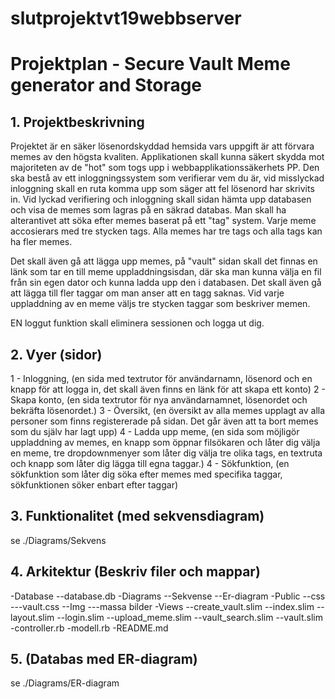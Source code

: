 # slutprojektvt19webbserver

# Projektplan - Secure Vault Meme generator and Storage 

## 1. Projektbeskrivning
Projektet är en säker lösenordskyddad hemsida vars uppgift är att förvara memes av den högsta kvaliten. Applikationen skall kunna säkert skydda mot majoriteten av de "hot" som togs upp i webbapplikationssäkerhets PP. Den ska bestå av ett inloggningssystem som verifierar vem du är, vid misslyckad inloggning skall en ruta komma upp som säger att fel lösenord har skrivits in. Vid lyckad verifiering och inloggning skall sidan hämta upp databasen och visa de memes som lagras på en säkrad databas. Man skall ha alterantivet att söka efter memes baserat på ett "tag" system. Varje meme accosierars med tre stycken tags. Alla memes har tre tags och alla tags kan ha fler memes.

Det skall även gå att lägga upp memes, på "vault" sidan skall det finnas en länk som tar en till meme uppladdningsisdan, där ska man kunna välja en fil från sin egen dator och kunna ladda upp den i databasen. Det skall även gå att lägga till fler taggar om man anser att en tagg saknas. Vid varje uppladdning av en meme väljs tre stycken taggar som beskriver memen.

EN loggut funktion skall eliminera sessionen och logga ut dig. 

## 2. Vyer (sidor)
1 - Inloggning, (en sida med textrutor för användarnamn, lösenord och en knapp för att logga in, det skall även finns en länk för att skapa ett konto)
2 - Skapa konto, (en sida textrutor för nya användarnamnet, lösenordet och bekräfta lösenordet.)
3 - Översikt, (en översikt av alla memes upplagt av alla personer som finns registererade på sidan. Det går även att ta bort memes som du själv har lagt upp)
4 - Ladda upp meme, (en sida som möjligör uppladdning av memes, en knapp som öppnar filsökaren och låter dig välja en meme, tre dropdownmenyer som låter dig välja tre olika tags, en textruta och knapp som låter dig lägga till egna taggar.)
4 - Sökfunktion, (en sökfunktion som låter dig söka efter memes med specifika taggar, sökfunktionen söker enbart efter taggar)

## 3. Funktionalitet (med sekvensdiagram)
se ./Diagrams/Sekvens

## 4. Arkitektur (Beskriv filer och mappar)
-Database
--database.db
-Diagrams
--Sekvense
--Er-diagram
-Public
--css
---vault.css
--Img
---massa bilder
-Views
--create_vault.slim
--index.slim
--layout.slim
--login.slim
--upload_meme.slim
--vault_search.slim
--vault.slim
-controller.rb
-modell.rb
-README.md

## 5. (Databas med ER-diagram)
se ./Diagrams/ER-diagram
